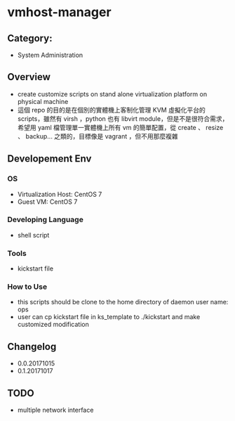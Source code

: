 vmhost-manager
===

## Category:
- System Administration

## Overview
- create customize scripts on stand alone virtualization platform on physical machine
- 這個 repo 的目的是在個別的實體機上客制化管理 KVM 虛擬化平台的 scripts，雖然有 virsh ，python 也有 libvirt module，但是不是很符合需求，希望用 yaml 檔管理單一實體機上所有 vm 的簡單配置，從 create 、 resize 、 backup... 之類的，目標像是 vagrant ，但不用那麼複雜

## Developement Env
### OS
- Virtualization Host: CentOS 7
- Guest VM: CentOS 7

### Developing Language
- shell script

### Tools
- kickstart file

### How to Use
- this scripts should be clone to the home directory of daemon user name: ops
- user can cp kickstart file in ks_template to ./kickstart and make customized modification

## Changelog
- 0.0.20171015
- 0.1.20171017

## TODO
- multiple network interface
